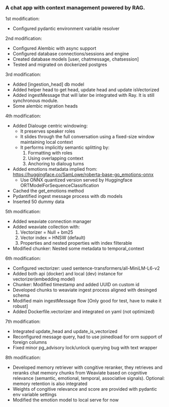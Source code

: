 ### A chat app with context management powered by RAG.

1st modification:
- Configured pydantic environment variable resolver

2nd modification:
- Configured Alembic with async support
- Configured database connections/sessions and engine
- Created database models [user, chatmessage, chatsession]
- Tested and migrated on dockerized postgres

3rd modification:
- Added [ingestion_head] db model
- Added helper head to get head, update head and update isVectorized
- Added ingestMessage that will later be integrated with Ray. It is still synchronous module.
- Some alembic migration heads

4th modification:
- Added Dialouge centric windowing: 
    - It preserves speaker roles
    - It slides through the full conversation using a fixed-size window maintaining local context
    - It performs implicitly semantic splitting by:
        1. Formatting with roles
        2. Using overlapping context
        3. Anchoring to dialoug turns
- Added emotions metadata implied from: https://huggingface.co/SamLowe/roberta-base-go_emotions-onnx
    - Use ONNX quantized version served by Huggingface ORTModelForSequenceClassification
- Cached the get_emotions method
- Pydantified ingest message process with db models
- Inserted 50 dummy data

5th modification:
- Added weaviate connection manager
- Added weaviate collection with:
    1. Vectorizer = Null + bm25
    2. Vector index = HNSW (default)
    3. Properties and nested properties with index filterable
- Modified chunker: Nested some metadata to temporal_context

6th modification:
- Configured vectorizer: used sentence-transformers/all-MiniLM-L6-v2
- Added both api (docker) and local (dev) instance for vectorizer(embedding model)
- Chunker: Modified timestamp and added UUID on custom id
- Developed chunks to weaviate ingest process aligned with desinged schema
- Modified main ingestMessage flow [Only good for test, have to make it robust]
- Added Dockerfile.vectorizer and integrated on yaml (not optimized)

7th modification:
- Integrated update_head and update_is_vectorized
- Reconfigured message query, had to use joinedload for orm support of foreign columns
- Fixed minor pg_advisory lock/unlock querying bug with text wrapper

8th modification:
- Developed memory retriever with congitive reranker, they retrieves and reranks chat memory chunks from Weaviate based on cognitive relevance (semantic, emotional, temporal, associative signals). Optional: memory retention is also integrated
- Weights of congitive relevance and score are provided with pydantic env variable settings
- Modified the emotion model to local serve for now